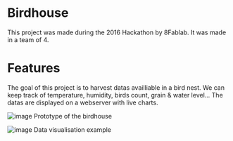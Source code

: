# Birdhouse
This project was made during the 2016 Hackathon by 8Fablab. It was made in a team of 4.

# Features
The goal of this project is to harvest datas availliable in a bird nest. We can keep track of temperature, humidity, birds count, grain & water level...
The datas are displayed on a webserver with live charts.

![image](https://github.com/CallMeC/Birdhouse/assets/47334555/f7a75fc2-84b9-4bde-9862-91b0f0d99642)
Prototype of the birdhouse

![image](https://github.com/CallMeC/Birdhouse/assets/47334555/952817e5-ec15-4d38-bd4d-e258b77626c8)
Data visualisation example
